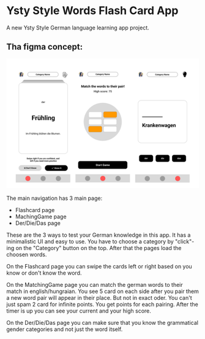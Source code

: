 # Ysty Style Words Flash Card App

A new Ysty Style German language learning app project.

## Tha figma concept:
<p align="center">
<img src="/screenshots/figmaUI.png"/>
</p>

The main navigation has 3 main page:
- Flashcard page
- MachingGame page
- Der/Die/Das page

These are the 3 ways to test your German knowledge in this app. It has a minimalistic UI and easy to use. You have to choose a category by "click"-ing on the "Category" button on the top. After that the pages load the choosen words.

On the Flashcard page you can swipe the cards left or right based on you know or don't know the word. 

On the MatchingGame page you can match the german words to their match in english/hungraian. You see 5 card on each side after you pair them a new word pair will appear in their place. But not in exact oder. You can't just spam 2 card for infinite points. You get points for each pairing. After the timer is up you can see your current and your high score. 

On the Der/Die/Das page you can make sure that you know the grammatical gender categories and not just the word itself.
